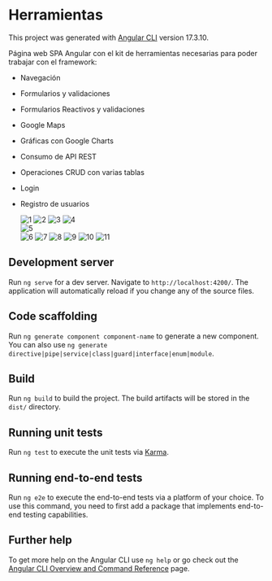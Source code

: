 # Herramientas

This project was generated with [Angular CLI](https://github.com/angular/angular-cli) version 17.3.10.

Página web SPA Angular con el kit de herramientas necesarias para poder trabajar con el framework:
- Navegación
- Formularios y validaciones
- Formularios Reactivos y validaciones
- Google Maps
- Gráficas con Google Charts
- Consumo de API REST
- Operaciones CRUD con varias tablas
- Login
- Registro de usuarios

  ![1](https://github.com/user-attachments/assets/1fd7b144-99ed-462c-ab3e-b630e71476c1)
  ![2](https://github.com/user-attachments/assets/d5d19326-2bec-4d3d-b2b0-0cda5d138e4d)
  ![3](https://github.com/user-attachments/assets/f014bcf5-cc60-4fbb-aae7-ffb2d2fc199b)
  ![4](https://github.com/user-attachments/assets/3acb2135-d8ce-4319-a635-9d7c0bac1f42)  
  ![5](https://github.com/user-attachments/assets/39362c26-9767-4f4e-a3f2-d1a570153b3b)  
  ![6](https://github.com/user-attachments/assets/994ea854-de08-4232-b4b4-eea9190a046d)
  ![7](https://github.com/user-attachments/assets/2278598b-e950-4660-8e4a-817a44be4f7b)
  ![8](https://github.com/user-attachments/assets/f6c8cbb6-3bc1-4d64-a349-b7146fa7e6ae)
  ![9](https://github.com/user-attachments/assets/ca946306-7941-40ec-9238-0fe80b89d1be)
  ![10](https://github.com/user-attachments/assets/cfbf9412-8579-4f5a-a19d-41c60b834c8b)
  ![11](https://github.com/user-attachments/assets/dbd21fc5-b0b6-4e06-92dd-8147621423cb)


## Development server

Run `ng serve` for a dev server. Navigate to `http://localhost:4200/`. The application will automatically reload if you change any of the source files.

## Code scaffolding

Run `ng generate component component-name` to generate a new component. You can also use `ng generate directive|pipe|service|class|guard|interface|enum|module`.

## Build

Run `ng build` to build the project. The build artifacts will be stored in the `dist/` directory.

## Running unit tests

Run `ng test` to execute the unit tests via [Karma](https://karma-runner.github.io).

## Running end-to-end tests

Run `ng e2e` to execute the end-to-end tests via a platform of your choice. To use this command, you need to first add a package that implements end-to-end testing capabilities.

## Further help

To get more help on the Angular CLI use `ng help` or go check out the [Angular CLI Overview and Command Reference](https://angular.io/cli) page.
